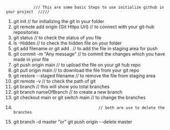                 /// This are some basic Steps to use initialize github in your project  /////

1. git init                                  // for initializing the git in your folder
2. git remote add origin {Git Https Url}     // to connect with your git-hub repositories
3. git status                                // to check the status of you file
4. ls -Hidden                                // to check the hidden file on your folder
5. git add filename    or git add .          // to add the file in staging area for push
6. git commit -m "Any message"               // to commit the changes which you have made in your file
7. git push origin main                      // to upload the file on your git hub repo
8. git pull origin main                      // to download the file from your git repo
9. git restore --staged filename             // to remove the file from staging area
10. git remote -v                            // to check the path of git 
11. git branch                               // this will show you total branches
12. git branch nameOfBranch                  // to create a new branch
13. git checkout main   or   git switch main // to change the branches
14.                                          // both are use to delete the branches
15. git branch -d master  "or"   git push origin --delete master